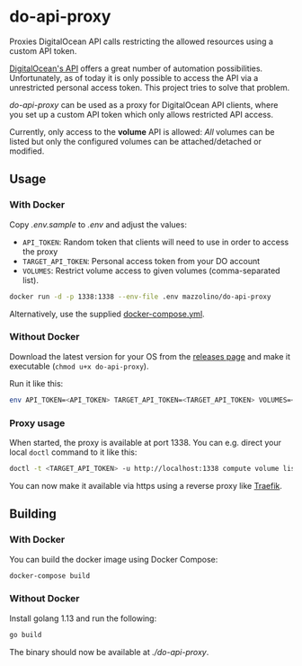 # do-api-proxy

Proxies DigitalOcean API calls restricting the allowed resources using a custom API token.

[DigitalOcean's API](https://developers.digitalocean.com/documentation/) offers a great number of automation possibilities. Unfortunately, as of today it is only possible to access the API via a unrestricted personal access token. This project tries to solve that problem.

*do-api-proxy* can be used as a proxy for DigitalOcean API clients, where you set up a custom API token which only allows restricted API access.

Currently, only access to the **volume** API is allowed: *All* volumes can be listed but only the configured volumes can be attached/detached or modified.

## Usage

### With Docker

Copy *.env.sample* to *.env* and adjust the values:

* `API_TOKEN`: Random token that clients will need to use in order to access the proxy
* `TARGET_API_TOKEN`: Personal access token from your DO account
* `VOLUMES`: Restrict volume access to given volumes (comma-separated list).

```bash
docker run -d -p 1338:1338 --env-file .env mazzolino/do-api-proxy
```

Alternatively, use the supplied [docker-compose.yml](docker-compose.yml).


### Without Docker

Download the latest version for your OS from the [releases page](https://github.com/djmaze/do-api-proxy/releases) and make it executable (`chmod u+x do-api-proxy`).

Run it like this:

```bash
env API_TOKEN=<API_TOKEN> TARGET_API_TOKEN=<TARGET_API_TOKEN> VOLUMES=<VOLUMES> ./do-api-proxy
```

### Proxy usage

When started, the proxy is available at port 1338. You can e.g. direct your local `doctl` command to it like this:


```bash
doctl -t <TARGET_API_TOKEN> -u http://localhost:1338 compute volume list
```

You can now make it available via https using a reverse proxy like [Traefik](https://containo.us/traefik/).

## Building

### With Docker

You can build the docker image using Docker Compose:

```bash
docker-compose build
```

### Without Docker

Install golang 1.13 and run the following:

```bash
go build
```

The binary should now be available at *./do-api-proxy*.
